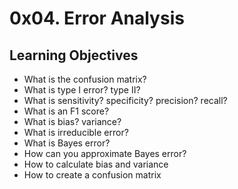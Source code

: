 # 0x04. Error Analysis

## Learning Objectives


- What is the confusion matrix?
- What is type I error? type II?
- What is sensitivity? specificity? precision? recall?
- What is an F1 score?
- What is bias? variance?
- What is irreducible error?
- What is Bayes error?
- How can you approximate Bayes error?
- How to calculate bias and variance
- How to create a confusion matrix
